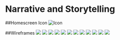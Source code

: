 # Narrative and Storytelling

##Homescreen Icon
![Icon](https://github.com/JemmaEagleson/Narrative-and-Storytelling/blob/master/IMAGES/ICON.png?raw=true)

##Wireframes
![](https://github.com/JemmaEagleson/Narrative-and-Storytelling/blob/master/IMAGES/B1.png?raw=true)
![](https://github.com/JemmaEagleson/Narrative-and-Storytelling/blob/master/IMAGES/B2.png?raw=true)
![](https://raw.githubusercontent.com/JemmaEagleson/Narrative-and-Storytelling/4e720841d4233d5c769ffd18b2d0e4292ded4ebf/IMAGES/B3.png)
![](https://raw.githubusercontent.com/JemmaEagleson/Narrative-and-Storytelling/4e720841d4233d5c769ffd18b2d0e4292ded4ebf/IMAGES/B4.png)
![](https://raw.githubusercontent.com/JemmaEagleson/Narrative-and-Storytelling/4e720841d4233d5c769ffd18b2d0e4292ded4ebf/IMAGES/B5.png)
![](https://raw.githubusercontent.com/JemmaEagleson/Narrative-and-Storytelling/4e720841d4233d5c769ffd18b2d0e4292ded4ebf/IMAGES/B6.png)
![](https://raw.githubusercontent.com/JemmaEagleson/Narrative-and-Storytelling/4e720841d4233d5c769ffd18b2d0e4292ded4ebf/IMAGES/B7.png)
![](https://raw.githubusercontent.com/JemmaEagleson/Narrative-and-Storytelling/4e720841d4233d5c769ffd18b2d0e4292ded4ebf/IMAGES/B8.png)
![](https://github.com/JemmaEagleson/Narrative-and-Storytelling/blob/master/IMAGES/B9.png?raw=true)
![](https://github.com/JemmaEagleson/Narrative-and-Storytelling/blob/master/IMAGES/B10.png?raw=true)
![](https://github.com/JemmaEagleson/Narrative-and-Storytelling/blob/master/IMAGES/B11.png?raw=true)
![](https://github.com/JemmaEagleson/Narrative-and-Storytelling/blob/master/IMAGES/B12.png?raw=true)
